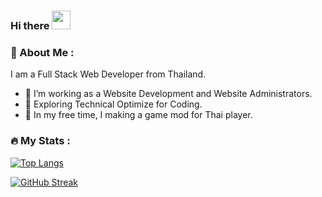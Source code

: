 ### Hi there <img src="https://media.giphy.com/media/hvRJCLFzcasrR4ia7z/giphy.gif" width="30px"/>

### :information_desk_person: About Me :

I am a Full Stack Web Developer from Thailand.
- :runner: I’m working as a Website Development and Website Administrators.
- :seedling: Exploring Technical Optimize for Coding.
- :eyes: In my free time, I making a game mod for Thai player.

### :fire: My Stats : 
[![Top Langs](https://github-readme-stats.vercel.app/api/top-langs/?username=Nasz&layout=compact&theme=vision-friendly-dark)](https://github.com/anuraghazra/github-readme-stats)

[![GitHub Streak](https://streak-stats.demolab.com?user=Nasz&theme=dark&hide_border=true)](https://git.io/streak-stats)
